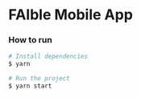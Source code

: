 # FAIble Mobile App

### How to run

```bash
# Install dependencies
$ yarn

# Run the project
$ yarn start
```